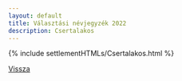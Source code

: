 ```yaml
---
layout: default
title: Választási névjegyzék 2022
description: Csertalakos
---
```


{% include settlementHTMLs/Csertalakos.html %}

[Vissza](./)